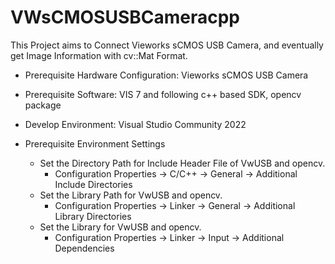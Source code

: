 # VWsCMOSUSBCameracpp

This Project aims to Connect Vieworks sCMOS USB Camera, and eventually get Image Information with cv::Mat Format.
 - Prerequisite Hardware Configuration: Vieworks sCMOS USB Camera
 - Prerequisite Software: VIS 7 and following c++ based SDK, opencv package
 - Develop Environment: Visual Studio Community 2022
 
 - Prerequisite Environment Settings
   - Set the Directory Path for Include Header File of VwUSB and opencv.
     - Configuration Properties → C/C++ → General → Additional Include Directories
   - Set the Library Path for VwUSB and opencv.
     - Configuration Properties → Linker → General → Additional Library Directories
   - Set the Library for VwUSB and opencv.
     - Configuration Properties → Linker → Input → Additional Dependencies
    
